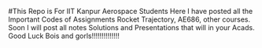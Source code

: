 #This Repo is For IIT Kanpur Aerospace Students
Here I have posted all the Important Codes of Assignments Rocket Trajectory, AE686, other courses.
Soon I will post all notes Solutions and Presentations that will in your Acads.
Good Luck Bois and gorls!!!!!!!!!!!!!!
